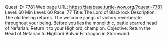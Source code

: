 Quest ID: 7781
Web page URL: https://database.turtle-wow.org/?quest=7781
Level: 60
Min Level: 60
Race: 77
Title: The Lord of Blackrock
Description: The old feeling returns. The welcome pangs of victory reverberate throughout your being. Before you lies the monolithic, battle scarred head of Nefarian. Return it to your Highlord, champion.
Objective: Return the Head of Nefarian to Highlord Bolvar Fordragon in Stormwind.
